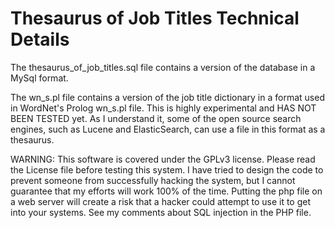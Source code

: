 # Thesaurus of Job Titles Technical Details

The thesaurus_of_job_titles.sql file contains a version of the database in a MySql format.

The wn_s.pl file contains a version of the job title dictionary in a format used in WordNet's Prolog wn_s.pl file.  This is highly experimental and HAS NOT BEEN TESTED yet.  As I understand it, some of the open source search engines, such as Lucene and ElasticSearch, can use a file in this format as a thesaurus.

WARNING: This software is covered under the GPLv3 license.  Please read the License file before testing this system. I have tried to design the code to prevent someone from successfully hacking the system, but I cannot guarantee that my efforts will work 100% of the time. Putting the php file on a web server will create a risk that a hacker could attempt to use it to get into your systems. See my comments about SQL injection in the PHP file.
